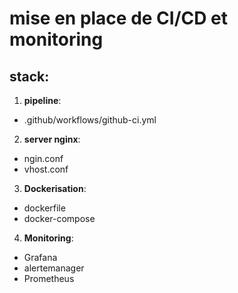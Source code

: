 # mise en place de CI/CD et monitoring

## stack:
1. **pipeline**:
- .github/workflows/github-ci.yml

2. **server nginx**:
- ngin.conf
- vhost.conf

3. **Dockerisation**:
- dockerfile 
- docker-compose

4. **Monitoring**:
- Grafana
- alertemanager
- Prometheus 
 
